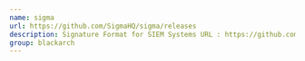 ```yaml
---
name: sigma
url: https://github.com/SigmaHQ/sigma/releases
description: Signature Format for SIEM Systems URL : https://github.com/SigmaHQ/sigma/releases Groups : blackarch blackarch-defensive
group: blackarch
---
```

